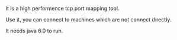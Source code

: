 It is a high performence tcp port mapping tool.
<p />Use it, you can connect to machines which are not connect directly.<p />
It needs java 6.0 to run.